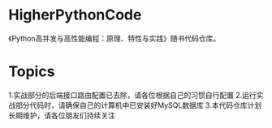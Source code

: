 # HigherPythonCode
《Python高并发与高性能编程：原理、特性与实践》随书代码仓库。

# Topics
1.实战部分的后端接口路由配置已去除，请各位根据自己的习惯自行配置
2.运行实战部分代码时，请确保自己的计算机中已安装好MySQL数据库
3.本代码仓库计划长期维护，请各位朋友们持续关注
